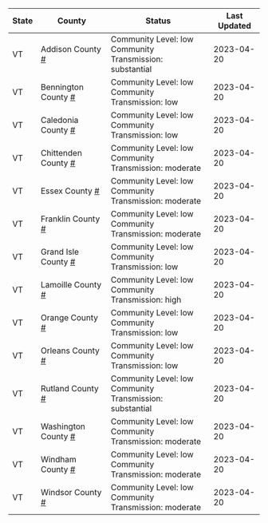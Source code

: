 State | County | Status | Last Updated
--- | --- | --- | --- 
VT | Addison County <a href="#addison_county">#</a> | <a name="addison_county"></a>Community Level: low<br/>Community Transmission: substantial | 2023-04-20
VT | Bennington County <a href="#bennington_county">#</a> | <a name="bennington_county"></a>Community Level: low<br/>Community Transmission: low | 2023-04-20
VT | Caledonia County <a href="#caledonia_county">#</a> | <a name="caledonia_county"></a>Community Level: low<br/>Community Transmission: low | 2023-04-20
VT | Chittenden County <a href="#chittenden_county">#</a> | <a name="chittenden_county"></a>Community Level: low<br/>Community Transmission: moderate | 2023-04-20
VT | Essex County <a href="#essex_county">#</a> | <a name="essex_county"></a>Community Level: low<br/>Community Transmission: moderate | 2023-04-20
VT | Franklin County <a href="#franklin_county">#</a> | <a name="franklin_county"></a>Community Level: low<br/>Community Transmission: moderate | 2023-04-20
VT | Grand Isle County <a href="#grand_isle_county">#</a> | <a name="grand_isle_county"></a>Community Level: low<br/>Community Transmission: low | 2023-04-20
VT | Lamoille County <a href="#lamoille_county">#</a> | <a name="lamoille_county"></a>Community Level: low<br/>Community Transmission: high | 2023-04-20
VT | Orange County <a href="#orange_county">#</a> | <a name="orange_county"></a>Community Level: low<br/>Community Transmission: low | 2023-04-20
VT | Orleans County <a href="#orleans_county">#</a> | <a name="orleans_county"></a>Community Level: low<br/>Community Transmission: low | 2023-04-20
VT | Rutland County <a href="#rutland_county">#</a> | <a name="rutland_county"></a>Community Level: low<br/>Community Transmission: substantial | 2023-04-20
VT | Washington County <a href="#washington_county">#</a> | <a name="washington_county"></a>Community Level: low<br/>Community Transmission: moderate | 2023-04-20
VT | Windham County <a href="#windham_county">#</a> | <a name="windham_county"></a>Community Level: low<br/>Community Transmission: moderate | 2023-04-20
VT | Windsor County <a href="#windsor_county">#</a> | <a name="windsor_county"></a>Community Level: low<br/>Community Transmission: moderate | 2023-04-20
